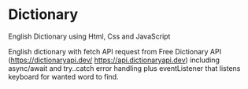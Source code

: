 # Dictionary
English Dictionary using Html, Css and JavaScript

English dictionary with fetch API request from Free Dictionary API (https://dictionaryapi.dev/ https://api.dictionaryapi.dev)
including async/await and try..catch error handling plus eventListener that listens keyboard for wanted word to find.
